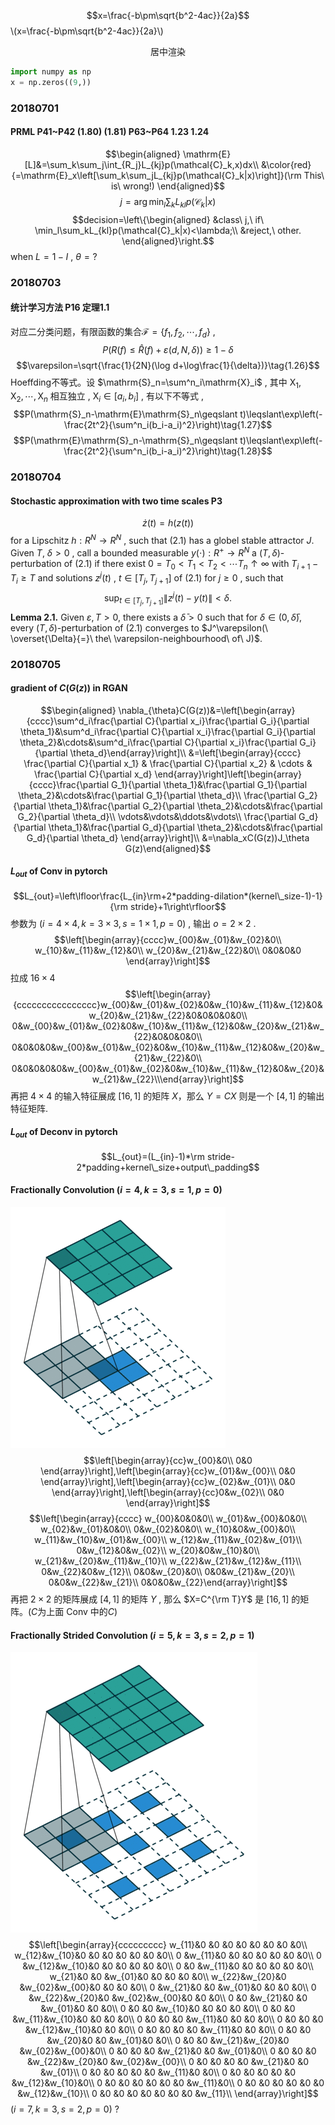 <script type="text/javascript" src="http://cdn.mathjax.org/mathjax/latest/MathJax.js?config=default"></script>

$$x=\frac{-b\pm\sqrt{b^2-4ac}}{2a}$$
\\(x=\frac{-b\pm\sqrt{b^2-4ac}}{2a}\\)

<center>居中渲染</center>

```python
import numpy as np
x = np.zeros((9,))
```

### 20180701
#### PRML P41\~P42 (1.80) (1.81) P63\~P64 1.23 1.24 
$$\begin{aligned}
\mathrm{E}[L]&=\sum_k\sum_j\int_{R_j}L_{kj}p(\mathcal{C}_k,x)dx\\
&\color{red}{=\mathrm{E}_x\left[\sum_k\sum_jL_{kj}p(\mathcal{C}_k|x)\right]}(\rm This\ is\ wrong!)
\end{aligned}$$$$j=\arg\min_l\sum_kL_{kl}p(\mathcal{C}_k|x)$$$$decision=\left\{\begin{aligned}
&class\ j,\ if\ \min_l\sum_kL_{kl}p(\mathcal{C}_k|x)<\lambda;\\
&reject,\ other.
\end{aligned}\right.$$when $L=1-I$ , $\theta=?$

### 20180703
#### 统计学习方法 P16 定理1.1
对应二分类问题，有限函数的集合$\mathcal{F}=\{f_1,f_2,\cdots,f_d\}$ , $$P(R(f)\leqslant\hat{R}(f)+\varepsilon(d,N,\delta))\geqslant1-\delta\tag{1.25}$$$$\varepsilon=\sqrt{\frac{1}{2N}(\log d+\log\frac{1}{\delta})}\tag{1.26}$$Hoeffding不等式。设 $\mathrm{S}_n=\sum^n_i\mathrm{X}_i$ , 其中 $\mathrm{X}_1,\mathrm{X}_2,\cdots,\mathrm{X}_n$ 相互独立 , $\mathrm{X}_i\in[a_i,b_i]$ , 有以下不等式 ,$$P(\mathrm{S}_n-\mathrm{E}\mathrm{S}_n\geqslant t)\leqslant\exp\left(-\frac{2t^2}{\sum^n_i(b_i-a_i)^2}\right)\tag{1.27}$$$$P(\mathrm{E}\mathrm{S}_n-\mathrm{S}_n\geqslant t)\leqslant\exp\left(-\frac{2t^2}{\sum^n_i(b_i-a_i)^2}\right)\tag{1.28}$$
### 20180704
#### Stochastic approximation with two time scales P3
$$\dot{z}(t)=h(z(t))\tag{2.1}$$for a Lipschitz $h:R^N\rightarrow R^N$ , such that $(2.1)$ has a globel stable attractor $J$. Given $T$, $\delta>0$ , call a bounded measurable $y(\cdot):R^+\rightarrow R^N$ a $(T,\delta)$-perturbation of $(2.1)$ if there exist $0=T_0<T_1<T_2<\cdots T_n\uparrow\infty$ with $T_{i+1}-T_i\geqslant T$ and solutions $z^j(t)$ , $t\in[T_j,T_{j+1}]$ of $(2.1)$ for $j\geqslant0$ , such that $$\sup_{t\in[T_j,T_{j+1}]}\|z^j(t)-y(t)\|<\delta.$$$\textbf{Lemma 2.1.}$ Given $\varepsilon,T>0$, there exists a $\bar{\delta}>0$ such that for $\delta\in(0,\bar{\delta})$, every $(T,\delta)$-perturbation of $(2.1)$ converges to $J^\varepsilon(\ \overset{\Delta}{=}\ the\ \varepsilon-neighbourhood\ of\ J)$.

### 20180705
#### gradient of $C(G(z))$ in RGAN
$$\begin{aligned}
\nabla_{\theta}C(G(z))&=\left[\begin{array}{cccc}\sum^d_i\frac{\partial C}{\partial x_i}\frac{\partial G_i}{\partial \theta_1}&\sum^d_i\frac{\partial C}{\partial x_i}\frac{\partial G_i}{\partial \theta_2}&\cdots&\sum^d_i\frac{\partial C}{\partial x_i}\frac{\partial G_i}{\partial \theta_d}\end{array}\right]\\
&=\left[\begin{array}{cccc} \frac{\partial C}{\partial x_1} & \frac{\partial C}{\partial x_2} & \cdots & \frac{\partial C}{\partial x_d}
\end{array}\right]\left[\begin{array}{cccc}\frac{\partial G_1}{\partial \theta_1}&\frac{\partial G_1}{\partial \theta_2}&\cdots&\frac{\partial G_1}{\partial \theta_d}\\
\frac{\partial G_2}{\partial \theta_1}&\frac{\partial G_2}{\partial \theta_2}&\cdots&\frac{\partial G_2}{\partial \theta_d}\\
\vdots&\vdots&\ddots&\vdots\\
\frac{\partial G_d}{\partial \theta_1}&\frac{\partial G_d}{\partial \theta_2}&\cdots&\frac{\partial G_d}{\partial \theta_d}
\end{array}\right]\\
&=\nabla_xC(G(z))J_\theta G(z)\end{aligned}$$
#### $L_{out}$ of Conv in pytorch
$$L_{out}=\left\lfloor\frac{L_{in}\rm+2*padding-dilation*(kernel\_size-1)-1}{\rm stride}+1\right\rfloor$$参数为 $(i=4\times4,k=3\times3,s=1\times1,p=0)$ , 输出 $o=2\times2$ .$$\left[\begin{array}{cccc}w_{00}&w_{01}&w_{02}&0\\
w_{10}&w_{11}&w_{12}&0\\
w_{20}&w_{21}&w_{22}&0\\
0&0&0&0
\end{array}\right]$$拉成 $16\times4$$$\left[\begin{array}{cccccccccccccccc}w_{00}&w_{01}&w_{02}&0&w_{10}&w_{11}&w_{12}&0&w_{20}&w_{21}&w_{22}&0&0&0&0&0\\
0&w_{00}&w_{01}&w_{02}&0&w_{10}&w_{11}&w_{12}&0&w_{20}&w_{21}&w_{22}&0&0&0&0\\
0&0&0&0&w_{00}&w_{01}&w_{02}&0&w_{10}&w_{11}&w_{12}&0&w_{20}&w_{21}&w_{22}&0\\
0&0&0&0&0&w_{00}&w_{01}&w_{02}&0&w_{10}&w_{11}&w_{12}&0&w_{20}&w_{21}&w_{22}\\\end{array}\right]$$再把 $4\times4$ 的输入特征展成 $[16,1]$ 的矩阵 $X$，那么 $Y=CX$ 则是一个 $[4,1]$ 的输出特征矩阵.
#### $L_{out}$ of Deconv in pytorch
$$L_{out}=(L_{in}-1)*\rm stride-2*padding+kernel\_size+output\_padding$$
#### Fractionally Convolution $(i=4,k=3,s=1,p=0)$
![](FractionallyConvolution.gif)$$\left[\begin{array}{cc}w_{00}&0\\
0&0
\end{array}\right],\left[\begin{array}{cc}w_{01}&w_{00}\\
0&0
\end{array}\right],\left[\begin{array}{cc}w_{02}&w_{01}\\
0&0
\end{array}\right],\left[\begin{array}{cc}0&w_{02}\\
0&0
\end{array}\right]$$$$\left[\begin{array}{cccc}
w_{00}&0&0&0\\
w_{01}&w_{00}&0&0\\
w_{02}&w_{01}&0&0\\
0&w_{02}&0&0\\
w_{10}&0&w_{00}&0\\
w_{11}&w_{10}&w_{01}&w_{00}\\
w_{12}&w_{11}&w_{02}&w_{01}\\
0&w_{12}&0&w_{02}\\
w_{20}&0&w_{10}&0\\
w_{21}&w_{20}&w_{11}&w_{10}\\
w_{22}&w_{21}&w_{12}&w_{11}\\
0&w_{22}&0&w_{12}\\
0&0&w_{20}&0\\
0&0&w_{21}&w_{20}\\
0&0&w_{22}&w_{21}\\
0&0&0&w_{22}\end{array}\right]$$再把 $2\times2$ 的矩阵展成 $[4,1]$ 的矩阵 $Y$ , 那么 $X=C^{\rm T}Y$ 是 $[16,1]$ 的矩阵。$(C$为上面 Conv 中的$C)$

#### Fractionally Strided Convolution $(i=5,k=3,s=2,p=1)$
![](FractionallyStridedConvolution.gif)$$\left[\begin{array}{ccccccccc}
w_{11}&0         &0         &0         &0         &0         &0         &0         &0\\
w_{12}&w_{10}&0         &0         &0         &0         &0         &0         &0\\
0         &w_{11}&0         &0         &0         &0         &0         &0         &0\\
0         &w_{12}&w_{10}&0         &0         &0         &0         &0         &0\\
0         &0         &w_{11}&0         &0         &0         &0         &0         &0\\
w_{21}&0         &0         &w_{01}&0         &0         &0         &0         &0\\
w_{22}&w_{20}&0         &w_{02}&w_{00}&0         &0         &0         &0\\
0         &w_{21}&0         &0         &w_{01}&0         &0         &0         &0\\
0         &w_{22}&w_{20}&0         &w_{02}&w_{00}&0         &0         &0\\
0         &0         &w_{21}&0         &0         &w_{01}&0         &0         &0\\
0         &0         &0         &w_{10}&0         &0         &0         &0         &0\\
0         &0         &0         &w_{11}&w_{10}&0         &0         &0         &0\\
0         &0         &0         &0         &w_{11}&0         &0         &0         &0\\
0         &0         &0         &0         &w_{12}&w_{10}&0         &0         &0\\
0         &0         &0         &0         &0         &w_{11}&0         &0         &0\\
0         &0         &0         &w_{20}&0         &0         &w_{01}&0         &0\\
0         &0         &0         &w_{21}&w_{20}&0         &w_{02}&w_{00}&0\\
0         &0         &0         &0         &w_{21}&0         &0         &w_{01}&0\\
0         &0         &0         &0         &w_{22}&w_{20}&0         &w_{02}&w_{00}\\
0         &0         &0         &0         &0         &w_{21}&0         &0         &w_{01}\\
0         &0         &0         &0         &0         &0         &w_{11}&0         &0\\
0         &0         &0         &0         &0         &0         &w_{12}&w_{10}&0\\
0         &0         &0         &0         &0         &0         &0         &w_{11}&0\\
0         &0         &0         &0         &0         &0         &0         &w_{12}&w_{10}\\
0         &0         &0         &0         &0         &0         &0         &0         &w_{11}\\
\end{array}\right]$$$(i=7,k=3,s=2,p=0)$ ?
